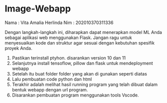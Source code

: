 # Image-Webapp
Nama : Vita Amalia Herlinda
Nim : 202010370311336

Dengan langkah-langkah ini, diharapkan dapat menerapkan model ML Anda sebagai aplikasi web menggunakan Flask. Jangan ragu untuk menyesuaikan kode dan struktur agar sesuai dengan kebutuhan spesifik proyek Anda.

1. Pastikan terinstall ptyhon. disarankan version 10 dan 11
2. Selanjutnya install tensoflow, pillow dan flask untuk mendeployment webapp
3. Setelah itu buat folder folder yang akan di gunakan seperti diatas
4. Lalu pembuatan code python dan html
5. Terakhir adalah melihat hasil running program yang telah dibuat dalam bentuk webapp dengan url program.
6. Disarankan pembuatan program menggunakan tools Vscode.
